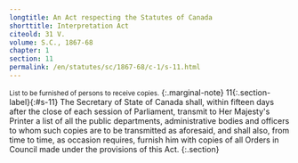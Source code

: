 ```yaml
---
longtitle: An Act respecting the Statutes of Canada
shorttitle: Interpretation Act
citeold: 31 V.
volume: S.C., 1867-68
chapter: 1
section: 11
permalink: /en/statutes/sc/1867-68/c-1/s-11.html
---
```

<small>List to be furnished of persons to receive copies.</small>
{:.marginal-note}
<span>11</span>{:.section-label}{:#s-11} The Secretary of State of Canada shall, within fifteen days after the close of each session of Parliament, transmit to Her Majesty's Printer a list of all the public departments, administrative bodies and officers to whom such copies are to be transmitted as aforesaid, and shall also, from time to time, as occasion requires, furnish him with copies of all Orders in Council made under the provisions of this Act.
{:.section}